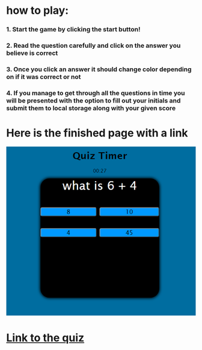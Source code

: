 # how to play:
### 1. Start the game by clicking the start button!
### 2. Read the question carefully and click on the answer you believe is correct
### 3. Once you click an answer it should change color depending on if it was correct or not
### 4. If you manage to get through all the questions in time you will be presented with the option to fill out your initials and submit them to local storage along with your given score

# Here is the finished page with a link
<img src="./assests/images/Finished product.PNG">

# [Link to the quiz](https://mwalbyy.github.io/Math-Speed-Quiz/)